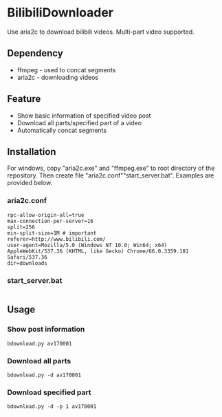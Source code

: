 # BilibiliDownloader
Use aria2c to download bilibili videos. Multi-part video supported.
## Dependency
+ ffmpeg - used to concat segments
+ aria2c - downloading videos
## Feature
+ Show basic information of specified video post
+ Download all parts/specified part of a video
+ Automatically concat segments
## Installation
For windows, copy "aria2c.exe" and "ffmpeg.exe" to root directory of the repository. Then create file "aria2c.conf""start_server.bat". Examples are provided below.
### aria2c.conf
```enable-rpc=true
rpc-allow-origin-all=true
max-connection-per-server=16
split=256
min-split-size=1M # important 
referer=http://www.bilibili.com/
user-agent=Mozilla/5.0 (Windows NT 10.0; Win64; x64) AppleWebKit/537.36 (KHTML, like Gecko) Chrome/66.0.3359.181 Safari/537.36
dir=downloads
```
### start_server.bat
```start aria2c --conf-path aria2c.conf
```

## Usage
### Show post information
```bdownload.py av170001```
### Download all parts
```bdownload.py -d av170001```
### Download specified part
```bdownload.py -d -p 1 av170001```
